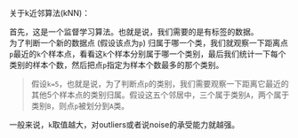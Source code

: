 关于k近邻算法(kNN)：
  
首先，这是一个监督学习算法。也就是说，我们需要的是有标签的数据。  
为了判断一个新的数据点 (假设该点为`p`) 归属于哪一个类，我们就观察一下距离点`p`最近的`k`个样本点，看看这`k`个样本分别属于哪一个类别，最后我们统计一下每个类别的样本个数，然后把点`p`指定为样本个数最多的那个类别。
>假设`k=5`，也就是说，为了判断点`p`的类别，我们需要观察一下距离它最近的其他5个样本点的类别归属。假设这五个邻居中，三个属于类别`A`，两个属于类别`B`，则点`p`被划分到`A`类。

一般来说，`k`取值越大，对outliers或者说noise的承受能力就越强。
